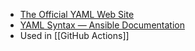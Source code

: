 - [The Official YAML Web Site](https://yaml.org/)
- [YAML Syntax — Ansible Documentation](https://docs.ansible.com/ansible/latest/reference_appendices/YAMLSyntax.html)
- Used in [[GitHub Actions]]
